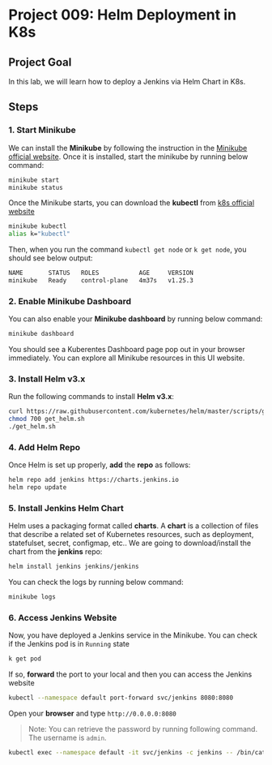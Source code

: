 # Project 009: Helm Deployment in K8s

## Project Goal

In this lab, we will learn how to deploy a Jenkins via Helm Chart in K8s.

## Steps

### 1. Start Minikube

We can install the **Minikube** by following the instruction in the [Minikube official website](https://minikube.sigs.k8s.io/docs/start/). Once it is installed, start the minikube by running below command:

```bash
minikube start
minikube status
```

Once the Minikube starts, you can download the **kubectl** from [k8s official website](https://kubernetes.io/docs/tasks/tools/)

```bash
minikube kubectl
alias k="kubectl"
```

Then, when you run the command `kubectl get node` or `k get node`, you should see below output:

```bash
NAME       STATUS   ROLES           AGE     VERSION
minikube   Ready    control-plane   4m37s   v1.25.3
```

### 2. Enable Minikube Dashboard

You can also enable your **Minikube dashboard** by running below command:

```bash
minikube dashboard
```

You should see a Kuberentes Dashboard page pop out in your browser immediately. You can explore all Minikube resources in this UI website.

### 3. Install Helm v3.x

Run the following commands to install **Helm v3.x**:

<!--
> ref: <https://helm.sh/docs/intro/install/>
-->

```bash
curl https://raw.githubusercontent.com/kubernetes/helm/master/scripts/get-helm-3 > get_helm.sh
chmod 700 get_helm.sh
./get_helm.sh
```

### 4. Add Helm Repo

Once Helm is set up properly, **add** the **repo** as follows:

```bash
helm repo add jenkins https://charts.jenkins.io
helm repo update
```

### 5. Install Jenkins Helm Chart

Helm uses a packaging format called **charts**. A **chart** is a collection of files that describe a related set of Kubernetes resources, such as deployment, statefulset, secret, configmap, etc.. We are going to download/install the chart from the **jenkins** repo:

```bash
helm install jenkins jenkins/jenkins 
```

You can check the logs by running below command:

```bash
minikube logs
```

### 6. Access Jenkins Website

Now, you have deployed a Jenkins service in the Minikube. You can check if the Jenkins pod is in `Running` state

```bash
k get pod
```

If so, **forward** the port to your local and then you can access the Jenkins website

```bash
kubectl --namespace default port-forward svc/jenkins 8080:8080
```

Open your **browser** and type `http://0.0.0.0:8080`

> Note: You can retrieve the password by running following command. The username is `admin`.

```bash
kubectl exec --namespace default -it svc/jenkins -c jenkins -- /bin/cat /run/secrets/additional/chart-admin-password && echo
```

<!--

# Create Your Own Helm Chart

In above lab, we went through the steps to deploy an app via Helm Chart in K8s. In practical, you may need to create your own helm chart to deploy your own developed code.In the following article, we will create a **customized helm chart** and store it in the **GitHub page**.

## 1. Create your own Github repo

You can refer to [here](https://docs.github.com/en/get-started/quickstart/create-a-repo) for how to **create a repo** in the Github.

## 2. Create a Helm Chart

In your repo created above, run below commands to **create a Helm Chart**

```
mkdir helm-charts
cd helm-charts
helm create test-service
```

Then you will see a folder `test-service` is created. Below is the structure in the folder

```
$ tree test-service/
test-service/
├── charts
├── Chart.yaml
├── templates
│   ├── deployment.yaml
│   ├── _helpers.tpl
│   ├── hpa.yaml
│   ├── ingress.yaml
│   ├── NOTES.txt
│   ├── serviceaccount.yaml
│   ├── service.yaml
│   └── tests
│       └── test-connection.yaml
└── values.yaml

```

**charts:** Charts that this chart depends on. You can define the **dependencies** in `Chart.yaml`</br>
**Chart.yaml:** Information about your chart</br>
**templates:** All template manifest files</br>
**values.yaml:** The default values for your templates</br>
You can modify this Helm Chart files as you need.

## 3. Package and upload your Helm Chart

You need to package your Helm Chart into `tgz` file and upload to the Github.

```bash
helm package test-service
```

The `tgz` file should be generated

```bash
$ ls
test-service  test-service-0.1.0.tgz
```

Create the `index.yaml` file

```bash
helm repo index --url https://<your_github_account>.github.io/<repo_name> ./

# i.g.
helm repo index --url https://devops2021.github.io/devopsdaydayup ./
$ ls
index.yaml  test-service  test-service-0.1.0.tgz
```

Create a `docs` in the root directory and move both `index.yaml` and `test-service-0.1.0.tgz` into it

```bash
cd ..
mkdir docs
mv helm-charts/{index.yaml,test-service-0.1.0.tgz} docs
```

**Commit** the changes to your Github repo

```bash
git add .
git commit -m "Helm Chart"
git push
```

## 4. Create Github Pages

In order to make your `tgz` downloadable from your Github site, you need to enable your Github Pages. </br>
a. Go to your Github site and head into **your repo** which is planning to be used to hold your Helm Chart.</br>
b. Go to **"Settings"** and click "Pages" in the left lane. </br>
c. In the **Branch** section, select "main" and "/docs". </br>
d. Click "Save" to apply the change. </br>
Once the Github Page is setup, you should be able to download the `tgz` file from the site. The URL should be like `https://<your_github_username>.github.io/<your_repo_name>`
![github_page](images/github_page.jpg)

## 5. Deploy your own Helm Chart

Now you are ready to deploy your own created Helm Chart! </br>
**Add the Helm repository** locally

```
helm repo add myrepo https://<your_github_username>.github.io/<your_repo_name>

# i.g.
$ helm repo add myrepo https://devops2021.github.io/devopsdaydayup
"myrepo" has been added to your repositories
```

**Install** this Helm Chart into your Minikube

```
helm install test-service myrepo/test-service
```

You should see below **output** once the deployment is successful

```bash
NAME: test-service
LAST DEPLOYED: Sat Dec 10 19:52:20 2022
NAMESPACE: default
STATUS: deployed
REVISION: 1
NOTES:
1. Get the application URL by running these commands:
  export POD_NAME=$(kubectl get pods --namespace default -l "app.kubernetes.io/name=test-service,app.kubernetes.io/instance=test-service" -o jsonpath="{.items[0].metadata.name}")
  export CONTAINER_PORT=$(kubectl get pod --namespace default $POD_NAME -o jsonpath="{.spec.containers[0].ports[0].containerPort}")
  echo "Visit http://127.0.0.1:8080 to use your application"
  kubectl --namespace default port-forward $POD_NAME 8080:$CONTAINER_PORT
```
-->
